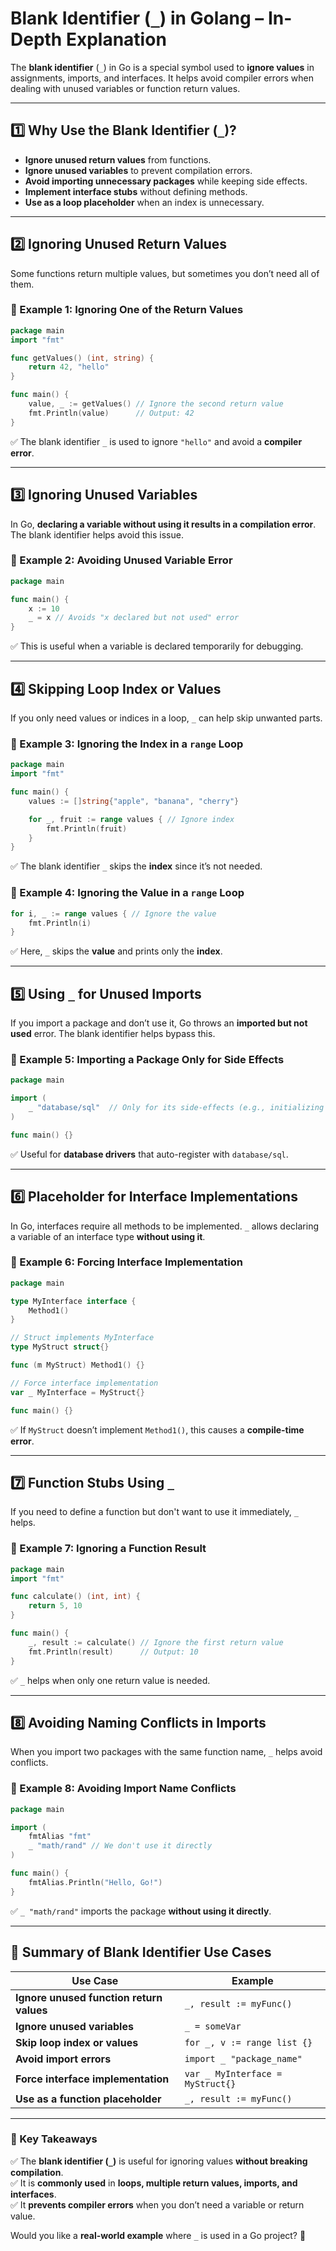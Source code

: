 # **Blank Identifier (`_`) in Golang – In-Depth Explanation**  

The **blank identifier** (`_`) in Go is a special symbol used to **ignore values** in assignments, imports, and interfaces. It helps avoid compiler errors when dealing with unused variables or function return values.

---

## **1️⃣ Why Use the Blank Identifier (`_`)?**
- **Ignore unused return values** from functions.
- **Ignore unused variables** to prevent compilation errors.
- **Avoid importing unnecessary packages** while keeping side effects.
- **Implement interface stubs** without defining methods.
- **Use as a loop placeholder** when an index is unnecessary.

---

## **2️⃣ Ignoring Unused Return Values**
Some functions return multiple values, but sometimes you don’t need all of them.

### **🔹 Example 1: Ignoring One of the Return Values**
```go
package main
import "fmt"

func getValues() (int, string) {
    return 42, "hello"
}

func main() {
    value, _ := getValues() // Ignore the second return value
    fmt.Println(value)      // Output: 42
}
```
✅ The blank identifier `_` is used to ignore `"hello"` and avoid a **compiler error**.

---

## **3️⃣ Ignoring Unused Variables**
In Go, **declaring a variable without using it results in a compilation error**. The blank identifier helps avoid this issue.

### **🔹 Example 2: Avoiding Unused Variable Error**
```go
package main

func main() {
    x := 10
    _ = x // Avoids "x declared but not used" error
}
```
✅ This is useful when a variable is declared temporarily for debugging.

---

## **4️⃣ Skipping Loop Index or Values**
If you only need values or indices in a loop, `_` can help skip unwanted parts.

### **🔹 Example 3: Ignoring the Index in a `range` Loop**
```go
package main
import "fmt"

func main() {
    values := []string{"apple", "banana", "cherry"}

    for _, fruit := range values { // Ignore index
        fmt.Println(fruit)
    }
}
```
✅ The blank identifier `_` skips the **index** since it’s not needed.

### **🔹 Example 4: Ignoring the Value in a `range` Loop**
```go
for i, _ := range values { // Ignore the value
    fmt.Println(i)
}
```
✅ Here, `_` skips the **value** and prints only the **index**.

---

## **5️⃣ Using `_` for Unused Imports**
If you import a package and don’t use it, Go throws an **imported but not used** error. The blank identifier helps bypass this.

### **🔹 Example 5: Importing a Package Only for Side Effects**
```go
package main

import (
    _ "database/sql"  // Only for its side-effects (e.g., initializing drivers)
)

func main() {}
```
✅ Useful for **database drivers** that auto-register with `database/sql`.

---

## **6️⃣ Placeholder for Interface Implementations**
In Go, interfaces require all methods to be implemented. `_` allows declaring a variable of an interface type **without using it**.

### **🔹 Example 6: Forcing Interface Implementation**
```go
package main

type MyInterface interface {
    Method1()
}

// Struct implements MyInterface
type MyStruct struct{}

func (m MyStruct) Method1() {}

// Force interface implementation
var _ MyInterface = MyStruct{}

func main() {}
```
✅ If `MyStruct` doesn’t implement `Method1()`, this causes a **compile-time error**.

---

## **7️⃣ Function Stubs Using `_`**
If you need to define a function but don't want to use it immediately, `_` helps.

### **🔹 Example 7: Ignoring a Function Result**
```go
package main
import "fmt"

func calculate() (int, int) {
    return 5, 10
}

func main() {
    _, result := calculate() // Ignore the first return value
    fmt.Println(result)      // Output: 10
}
```
✅ `_` helps when only one return value is needed.

---

## **8️⃣ Avoiding Naming Conflicts in Imports**
When you import two packages with the same function name, `_` helps avoid conflicts.

### **🔹 Example 8: Avoiding Import Name Conflicts**
```go
package main

import (
    fmtAlias "fmt"
    _ "math/rand" // We don't use it directly
)

func main() {
    fmtAlias.Println("Hello, Go!")
}
```
✅ `_ "math/rand"` imports the package **without using it directly**.

---

## **🚀 Summary of Blank Identifier Use Cases**
| **Use Case** | **Example** |
|-------------|------------|
| **Ignore unused function return values** | `_, result := myFunc()` |
| **Ignore unused variables** | `_ = someVar` |
| **Skip loop index or values** | `for _, v := range list {}` |
| **Avoid import errors** | `import _ "package_name"` |
| **Force interface implementation** | `var _ MyInterface = MyStruct{}` |
| **Use as a function placeholder** | `_, result := myFunc()` |

---

### **📌 Key Takeaways**
✅ The **blank identifier (`_`)** is useful for ignoring values **without breaking compilation**.  
✅ It is **commonly used** in **loops, multiple return values, imports, and interfaces**.  
✅ It **prevents compiler errors** when you don’t need a variable or return value.  

Would you like a **real-world example** where `_` is used in a Go project? 🚀